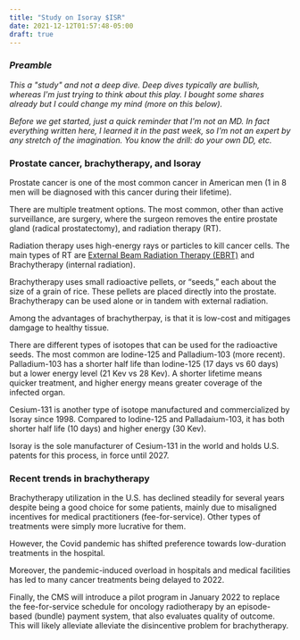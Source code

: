 ```yaml
---
title: "Study on Isoray $ISR"
date: 2021-12-12T01:57:48-05:00
draft: true
---
```


### _Preamble_

_This a "study" and not a deep dive. Deep dives typically are bullish, whereas I'm just trying to think about this play. I bought some shares already but I could change my mind (more on this below)._

_Before we get started, just a quick reminder that I'm not an MD. In fact everything written here, I learned it in the past week, so I'm not an expert by any stretch of the imagination. You know the drill: do your own DD, etc._

### Prostate cancer, brachytherapy, and Isoray

Prostate cancer is one of the most common cancer in American men (1 in 8 men will be diagnosed with this cancer during their lifetime). 

There are multiple treatment options. The most common, other than active surveillance, are surgery, where the surgeon removes the entire prostate gland (radical prostatectomy), and radiation therapy (RT). 

Radiation therapy uses high-energy rays or particles to kill cancer cells. The main types of RT are [External Beam Radiation Therapy (EBRT)](https://www.targetingcancer.com.au/radiation-therapy/ebrt/) and Brachytherapy (internal radiation). 

Brachytherapy uses small radioactive pellets, or “seeds,” each about the size of a grain of rice. These pellets are placed directly into the prostate. Brachytherapy can be used alone or in tandem with external radiation.

Among the advantages of brachytherpay, is that it is low-cost and mitigages damgage to healthy tissue.

There are different types of isotopes that can be used for the radioactive seeds. The most common are Iodine-125 and Palladium-103 (more recent). Palladium-103 has a shorter half life than Iodine-125 (17 days vs 60 days) but a lower energy level (21 Kev vs 28 Kev). A shorter lifetime means quicker treatment, and higher energy means greater coverage of the infected organ. 

Cesium-131 is another type of isotope manufactured and commercialized by Isoray since 1998. Compared to Iodine-125 and Palladaium-103, it has both shorter half life (10 days) and higher energy (30 Kev).

Isoray is the sole manufacturer of Cesium-131 in the world and holds U.S. patents for this process, in force until 2027.

### Recent trends in brachytherapy

Brachytherapy utilization in the U.S. has declined steadily for several years despite being a good choice for some patients, mainly due to misaligned incentives for medical practitioners (fee-for-service). Other types of treatments were simply more lucrative for them.

However, the Covid pandemic has shifted preference towards low-duration treatments in the hospital.

Moreover, the pandemic-induced overload in hospitals and medical facilities has led to many cancer treatments being delayed to 2022.

Finally, the CMS will introduce a pilot program in January 2022  to replace the fee-for-service schedule for oncology radiotherapy by an episode-based (bundle) payment system, that also evaluates quality of outcome. This will likely alleviate alleviate the disincentive problem for brachytherapy.


